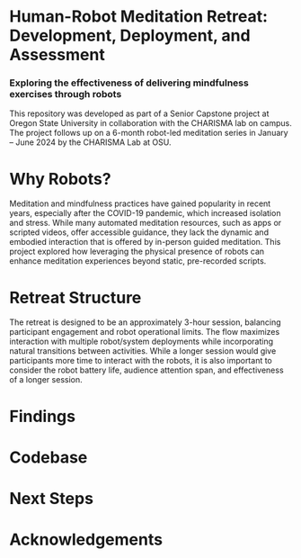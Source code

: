 # Human-Robot Meditation Retreat: Development, Deployment, and Assessment
### Exploring the effectiveness of delivering mindfulness exercises through robots

This repository was developed as part of a Senior Capstone project at Oregon State University in collaboration with the CHARISMA lab on campus. The project follows up on a 6-month robot-led meditation series in January – June 2024 by the CHARISMA Lab at OSU.

# Why Robots?

Meditation and mindfulness practices have gained popularity in recent years, especially after the COVID-19 pandemic, which increased isolation and stress. While many automated meditation resources, such as apps or scripted videos, offer accessible guidance, they lack the dynamic and embodied interaction that is offered by in-person guided meditation. This project explored how leveraging the physical presence of robots can enhance meditation experiences beyond static, pre-recorded scripts.

# Retreat Structure

The retreat is designed to be an approximately 3-hour session, balancing participant engagement and robot operational limits. The flow maximizes interaction with multiple robot/system deployments while incorporating natural transitions between activities. While a longer session would give participants more time to interact with the robots, it is also important to consider the robot battery life, audience attention span, and effectiveness of a longer session. 

# Findings

# Codebase

# Next Steps


# Acknowledgements

